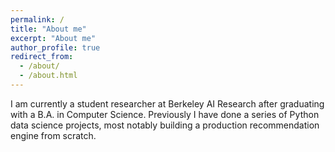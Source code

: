 ```yaml
---
permalink: /
title: "About me"
excerpt: "About me"
author_profile: true
redirect_from: 
  - /about/
  - /about.html
---
```


I am currently a student researcher at Berkeley AI Research after graduating with a B.A. in Computer Science. Previously I have done a series of Python data science projects, most notably building a production recommendation engine from scratch.

